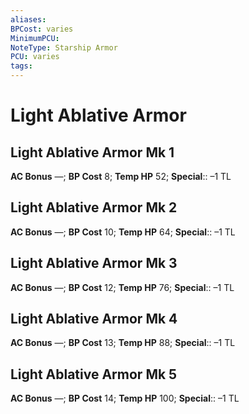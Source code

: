 ```yaml
---
aliases: 
BPCost: varies
MinimumPCU: 
NoteType: Starship Armor
PCU: varies
tags: 
---
```


# Light Ablative Armor

## Light Ablative Armor Mk 1

**AC Bonus** —; **BP Cost** 8; **Temp HP** 52;
**Special**:: –1 TL

## Light Ablative Armor Mk 2

**AC Bonus** —; **BP Cost** 10; **Temp HP** 64;
**Special**:: –1 TL

## Light Ablative Armor Mk 3

**AC Bonus** —; **BP Cost** 12; **Temp HP** 76;
**Special**:: –1 TL

## Light Ablative Armor Mk 4

**AC Bonus** —; **BP Cost** 13; **Temp HP** 88;
**Special**:: –1 TL

## Light Ablative Armor Mk 5

**AC Bonus** —; **BP Cost** 14; **Temp HP** 100;
**Special**:: –1 TL
